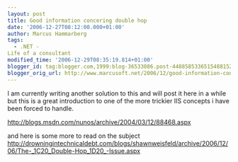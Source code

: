 ```yaml
---
layout: post
title: Good information concering double hop
date: '2006-12-27T08:12:00.000+01:00'
author: Marcus Hammarberg
tags:
  - .NET -
Life of a consultant
modified_time: '2006-12-29T08:35:19.814+01:00'
blogger_id: tag:blogger.com,1999:blog-36533086.post-4488585336515488152
blogger_orig_url: http://www.marcusoft.net/2006/12/good-information-concering-double-hop.html
---
```


I am currently writing another solution to this and will post it
here in a while but this is a great introduction to one of the more
trickier IIS concepts i have been forced to handle.

<http://blogs.msdn.com/nunos/archive/2004/03/12/88468.aspx>

and here is some more to read on the subject
<http://drowningintechnicaldebt.com/blogs/shawnweisfeld/archive/2006/12/06/The-_1C20_Double-Hop_1D20_-Issue.aspx>

